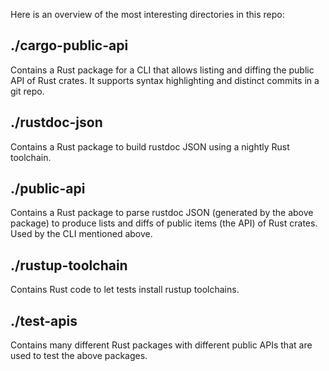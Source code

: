 Here is an overview of the most interesting directories in this repo:

## ./cargo-public-api

Contains a Rust package for a CLI that allows listing and diffing the public API
of Rust crates. It supports syntax highlighting and distinct commits in a git
repo.

## ./rustdoc-json

Contains a Rust package to build rustdoc JSON using a nightly Rust toolchain.

## ./public-api

Contains a Rust package to parse rustdoc JSON (generated by the above package)
to produce lists and diffs of public items (the API) of Rust crates. Used by the
CLI mentioned above.

## ./rustup-toolchain

Contains Rust code to let tests install rustup toolchains.

## ./test-apis

Contains many different Rust packages with different public APIs that are used
to test the above packages.
